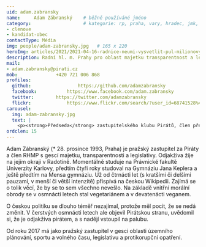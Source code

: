 ```yaml
---
uid: adam.zabransky
name:     Adam Zábranský  	# běžně používáné jméno
category:                 	# kategorie: rp, praha, vary, hradec, jmk, senat
- clenove
- kandidat-obec
contactType: Média
img: people/adam-zabransky.jpg   # 165 x 220
heroImg: articles/2021/2021-04-16-radnice-neumi-vysvetlit-pul-milionovy-pro-valentu.jpg
description: Radní hl. m. Prahy pro oblast majetku transparentnost a legislativy
mail:
- adam.zabransky@pirati.cz
mob:			  +420 721 006 868
profiles:
  github:                 https://github.com/adamzabransky
  facebook: 		  https://www.facebook.com/adam.zabransky
  twitter: 		  https://twitter.com/adamzabransky
  flickr:     		  https://www.flickr.com/search/?user_id=68741528%40N03&sort=date-taken-desc&view_all=1&text=adam%20z%C3%A1bransk%C3%BD
carousel:
  img: adam-zabransky.jpg
  text: |
    <p><strong>Předseda</strong> zastupitelského klubu Pirátů, člen předsednictva krajského sdružení Pirátů v Praze. </p>
ordclen: 15
---
```


Adam Zábranský (* 28. prosince 1993, Praha) je pražský zastupitel za Piráty a člen RHMP s gescí majetku, transparentnosti a legislativy. Odjakživa žije na jejím okraji v Radotíně. Momentálně studuje na Právnické fakultě Univerzity Karlovy, předtím čtyři roky studoval na Gymnáziu Jana Keplera a ještě předtím na Mensa gymnáziu. Už od čtrnácti let (s kratšími či delšími pauzami, v menší či větší intenzitě) přispívá na českou Wikipedii. Zajímá se o tolik věcí, že by se to sem všechno nevešlo. Na základě vnitřní morální obrody se v osmnácti letech stal vegetariánem a v devatenácti veganem.

O českou politiku se dlouho téměř nezajímal, protože měl pocit, že se nedá změnit. V čerstvých osmnácti letech ale objevil Pirátskou stranu, uvědomil si, že je odjakživa pirátem, a s nadějí vstoupil na palubu.

Od roku 2017 má jako pražský zastupitel v gesci oblasti územního plánování, sportu a volného času, legislativu a protikorupční opatření. 
